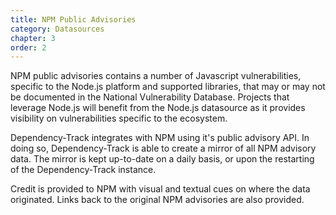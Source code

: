 ```yaml
---
title: NPM Public Advisories
category: Datasources
chapter: 3
order: 2
---
```


NPM public advisories contains a number of Javascript vulnerabilities, specific to the Node.js 
platform and supported libraries, that may or may not be documented in the National Vulnerability Database.
Projects that leverage Node.js will benefit from the Node.js datasource as it provides visibility on
vulnerabilities specific to the ecosystem.

Dependency-Track integrates with NPM using it's public advisory API. In doing so, Dependency-Track is able
to create a mirror of all NPM advisory data. The mirror is kept up-to-date on a daily basis, or upon the restarting
of the Dependency-Track instance.

Credit is provided to NPM with visual and textual cues on where the data originated.
Links back to the original NPM advisories are also provided.
